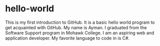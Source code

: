 # hello-world
This is my first introduction to GitHub. It is a basic hello world program to get acquainted with GitHub.
My name is Ayman. I graduated from the Software Support program in Mohawk College. I am an aspiring web and application developer. My favorite language to code in is C#.

